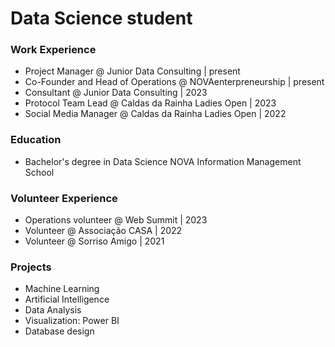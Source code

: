 # Data Science student

### Work Experience
- Project Manager @ Junior Data Consulting | present
- Co-Founder and Head of Operations @ NOVAenterpreneurship | present
- Consultant @ Junior Data Consulting | 2023
- Protocol Team Lead @ Caldas da Rainha Ladies Open | 2023
- Social Media Manager @ Caldas da Rainha Ladies Open | 2022

### Education
- Bachelor's degree in Data Science
NOVA Information Management School

### Volunteer Experience
- Operations volunteer @ Web Summit | 2023
- Volunteer @ Associação CASA | 2022
- Volunteer @ Sorriso Amigo | 2021

### Projects
- Machine Learning
- Artificial Intelligence
- Data Analysis
- Visualization: Power BI
- Database design
